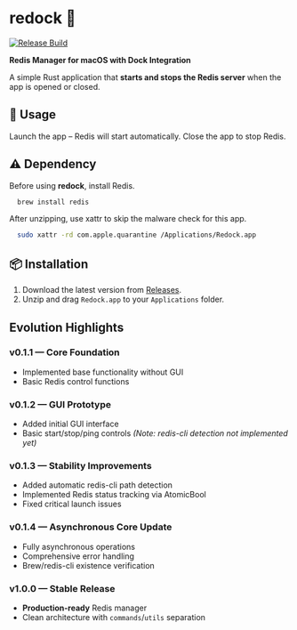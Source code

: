# redock 🌱
[![Release Build](https://github.com/stillouyng/redock/actions/workflows/release.yml/badge.svg)](https://github.com/stillouyng/redock/actions/workflows/release.yml)

**Redis Manager for macOS with Dock Integration**

A simple Rust application that **starts and stops the Redis server** when the app is opened or closed.
## 🚀 Usage
Launch the app – Redis will start automatically. Close the app to stop Redis.

## ⚠️ Dependency
Before using **redock**, install Redis.
```bash
  brew install redis
```
After unzipping, use xattr to skip the malware check for this app.
```bash
  sudo xattr -rd com.apple.quarantine /Applications/Redock.app
```

## 📦 Installation
1. Download the latest version from [Releases](https://github.com/stillouyng/redock/releases).
2. Unzip and drag `Redock.app` to your `Applications` folder.  


## Evolution Highlights

### v0.1.1 — Core Foundation
- Implemented base functionality without GUI
- Basic Redis control functions

### v0.1.2 — GUI Prototype
- Added initial GUI interface
- Basic start/stop/ping controls *(Note: redis-cli detection not implemented yet)*

### v0.1.3 — Stability Improvements
- Added automatic redis-cli path detection
- Implemented Redis status tracking via AtomicBool
- Fixed critical launch issues

### v0.1.4 — Asynchronous Core Update
- Fully asynchronous operations
- Comprehensive error handling
- Brew/redis-cli existence verification

### v1.0.0 — Stable Release
- **Production-ready** Redis manager
- Clean architecture with `commands`/`utils` separation
